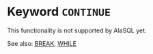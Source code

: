# Keyword `CONTINUE`

This functionality is not supported by AlaSQL yet.

See also: [BREAK](Break), [WHILE](While)